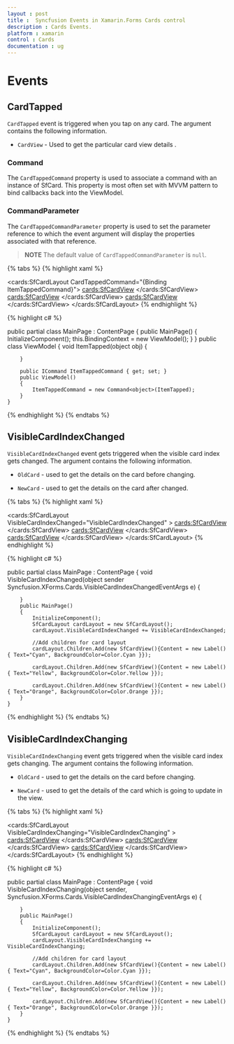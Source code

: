 ```yaml
---
layout : post
title :  Syncfusion Events in Xamarin.Forms Cards control
description : Cards Events.
platform : xamarin
control : Cards
documentation : ug
---
```


# Events

## CardTapped

`CardTapped` event is triggered when you tap on any card. The argument contains the following information.

* `CardView` - Used to get the particular card view details .

### Command

The `CardTappedCommand` property is used to associate a command with an instance of SfCard. This property is most often set with MVVM pattern to bind callbacks back into the ViewModel.

### CommandParameter

The `CardTappedCommandParameter` property is used to set the parameter reference to which the event  argument will display the properties associated with that reference.

>**NOTE**
The default value of `CardTappedCommandParameter` is `null`.

{% tabs %}
{% highlight xaml %}

<cards:SfCardLayout CardTappedCommand="{Binding ItemTappedCommand}">
		<cards:SfCardView>
			<Label Text="Cyan" BackgroundColor="Cyan" />
		</cards:SfCardView>
		<cards:SfCardView>
			<Label Text="Yellow" BackgroundColor="Yellow" />
		</cards:SfCardView>
		<cards:SfCardView>
			<Label Text="Orange" BackgroundColor="Orange" />
		</cards:SfCardView>
</cards:SfCardLayout>
{% endhighlight %}

{% highlight c# %}

 public partial class MainPage : ContentPage
    {
        public MainPage()
        {
            InitializeComponent();
            this.BindingContext = new ViewModel();
        }
    }
    public class ViewModel
    {
        void ItemTapped(object obj)
        {
            
        }

        public ICommand ItemTappedCommand { get; set; }
        public ViewModel()
        {
            ItemTappedCommand = new Command<object>(ItemTapped);
        }
    }

{% endhighlight %}
{% endtabs %}

## VisibleCardIndexChanged

`VisibleCardIndexChanged` event gets triggered when the visible card index gets changed. The argument contains the following information.

* `OldCard` - used to get the details on the card before changing.

* `NewCard` - used to get the details on the card after changed.

{% tabs %}
{% highlight xaml %}

<cards:SfCardLayout VisibleCardIndexChanged="VisibleCardIndexChanged" >
		<cards:SfCardView>
			<Label Text="Cyan" BackgroundColor="Cyan" />
		</cards:SfCardView>
		<cards:SfCardView>
			<Label Text="Yellow" BackgroundColor="Yellow" />
		</cards:SfCardView>
		<cards:SfCardView>
			<Label Text="Orange" BackgroundColor="Orange" />
		</cards:SfCardView>
</cards:SfCardLayout>
{% endhighlight %}

{% highlight c# %}

public partial class MainPage : ContentPage
    {
	void VisibleCardIndexChanged(object sender Syncfusion.XForms.Cards.VisibleCardIndexChangedEventArgs e)
        {
      
        }
        public MainPage()
        {
            InitializeComponent();
			SfCardLayout cardLayout = new SfCardLayout();
            cardLayout.VisibleCardIndexChanged += VisibleCardIndexChanged;

            //Add children for card layout 
            cardLayout.Children.Add(new SfCardView(){Content = new Label(){ Text="Cyan", BackgroundColor=Color.Cyan }});

            cardLayout.Children.Add(new SfCardView(){Content = new Label(){ Text="Yellow", BackgroundColor=Color.Yellow }});

            cardLayout.Children.Add(new SfCardView(){Content = new Label(){ Text="Orange", BackgroundColor=Color.Orange }});
        }
	}


{% endhighlight %}
{% endtabs %}

## VisibleCardIndexChanging

`VisibleCardIndexChanging` event gets triggered when the visible card index gets changing. The argument contains the following information.

* `OldCard` - used to get the details on the card before changing.

* `NewCard` - used to get the details of the card which is going to update in the view.

{% tabs %}
{% highlight xaml %}

<cards:SfCardLayout VisibleCardIndexChanging="VisibleCardIndexChanging" >
		<cards:SfCardView>
			<Label Text="Cyan" BackgroundColor="Cyan" />
		</cards:SfCardView>
		<cards:SfCardView>
			<Label Text="Yellow" BackgroundColor="Yellow" />
		</cards:SfCardView>
		<cards:SfCardView>
			<Label Text="Orange" BackgroundColor="Orange" />
		</cards:SfCardView>
</cards:SfCardLayout>
{% endhighlight %}

{% highlight c# %}

public partial class MainPage : ContentPage
    {
	void VisibleCardIndexChanging(object sender, Syncfusion.XForms.Cards.VisibleCardIndexChangingEventArgs e)
        {
            
        }
        public MainPage()
        {
            InitializeComponent();
			SfCardLayout cardLayout = new SfCardLayout();
            cardLayout.VisibleCardIndexChanging += VisibleCardIndexChanging;

            //Add children for card layout 
            cardLayout.Children.Add(new SfCardView(){Content = new Label(){ Text="Cyan", BackgroundColor=Color.Cyan }});

            cardLayout.Children.Add(new SfCardView(){Content = new Label(){ Text="Yellow", BackgroundColor=Color.Yellow }});

            cardLayout.Children.Add(new SfCardView(){Content = new Label(){ Text="Orange", BackgroundColor=Color.Orange }});
        }
	}


{% endhighlight %}
{% endtabs %}







